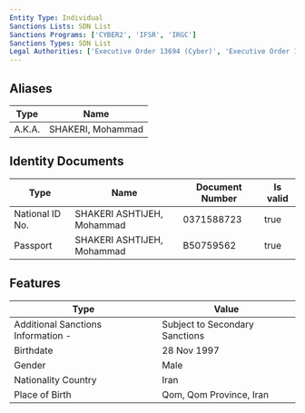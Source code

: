 ```yaml
---
Entity Type: Individual
Sanctions Lists: SDN List
Sanctions Programs: ['CYBER2', 'IFSR', 'IRGC']
Sanctions Types: SDN List
Legal Authorities: ['Executive Order 13694 (Cyber)', 'Executive Order 13757 (Cyber)']
---
```


## Aliases
| Type  | Name      | 
|-------|-----------|
| A.K.A. | SHAKERI, Mohammad |

## Identity Documents
| Type  | Name      | Document Number | Is valid |
|-------|-----------|-----------------|----------|
| National ID No. | SHAKERI ASHTIJEH, Mohammad | 0371588723 | true |
| Passport | SHAKERI ASHTIJEH, Mohammad | B50759562 | true |

## Features
| Type  | Value      |
|-------|------------|
| Additional Sanctions Information - | Subject to Secondary Sanctions |
| Birthdate | 28 Nov 1997 |
| Gender | Male |
| Nationality Country | Iran |
| Place of Birth | Qom, Qom Province, Iran |
